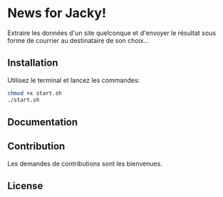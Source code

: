 
# News for Jacky!
Extraire les données d'un site  quelconque et d'envoyer le résultat sous forme de courrier au destinataire de son choix...


## Installation

Utilisez le terminal et lancez les commandes:

```bash
chmod +x start.sh
./start.sh
```

## Documentation


## Contribution
Les demandes de contributions sont les bienvenues.

## License
